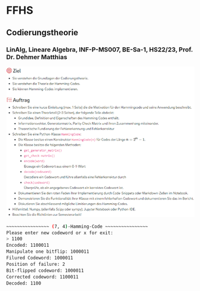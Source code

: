 # FFHS
## Codierungstheorie
### LinAlg, Lineare Algebra, INF-P-MS007, BE-Sa-1, HS22/23, Prof. Dr. Dehmer Matthias
![img.png](img.png)

```bash
~~~~~~~~~~~~~~~~ (7, 4)-Hamming-Code ~~~~~~~~~~~~~~~~
Please enter new codeword or x for exit:
> 1100
Encoded: 1100011
Manipulate one bitflip: 1000011
Filured Codeword: 1000011
Position of failure: 2
Bit-flipped codeword: 1000011
Corrected codeword: 1100011
Decoded: 1100
```